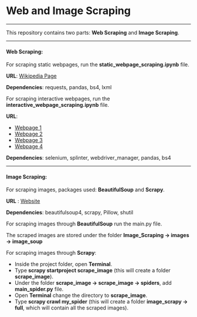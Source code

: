 # Web and Image Scraping

***
This repository contains two parts: **Web Scraping** and **Image Scraping**.
***
#### Web Scraping:
For scraping static webpages, run the **static_webpage_scraping.ipynb** file.

**URL**: [Wikipedia Page](https://en.wikipedia.org/wiki/List_of_sovereign_states_and_dependent_territories_by_continent_(data_file))

**Dependencies**: requests, pandas, bs4, lxml

For scraping interactive webpages, run the **interactive_webpage_scraping.ipynb** file.

**URL**: 
* [Webpage 1](https://mars.nasa.gov/news/)
* [Webpage 2](https://www.jpl.nasa.gov/spaceimages/?search=&category=Mars)
* [Webpage 3](http://space-facts.com/mars/)
* [Webpage 4](https://astrogeology.usgs.gov/search/results?q=hemisphere+enhanced&k1=target&v1=Mars)

**Dependencies**: selenium, splinter, webdriver_manager, pandas, bs4
***
#### Image Scraping:
For scraping images, packages used: **BeautifulSoup** and **Scrapy**.

**URL** : [Website](https://rubikscode.net/blog/)

**Dependencies**: beautifulsoup4, scrapy, Pillow, shutil

For scraping images through  **BeautifulSoup** run the main.py file. 

The scraped images are stored under the folder **Image_Scraping -> images -> image_soup**

For scraping images through **Scrapy**:
* Inside the project folder, open **Terminal**.
* Type **scrapy startproject scrape_image** (this will create a folder **scrape_image**).
* Under the folder **scrape_image -> scrape_image -> spiders**, add **main_spider.py** file.
* Open **Terminal** change the directory to **scrape_image**.
* Type **scrapy crawl my_spider** (this will create a folder **image_scrapy -> full**, which will contain all the scraped images).









